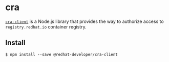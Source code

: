 # cra

[`cra-client`](https://github.com/redhat-developer/redhat-javascript-api-rest-api-clients/packages/cra#readme) is a Node.js
library that provides the way to authorize access to `registry.redhat.io` container registry.

## Install

`$ npm install --save @redhat-developer/cra-client`
